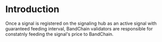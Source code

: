 # Introduction

Once a signal is registered on the signaling hub as an active signal with guaranteed feeding interval, BandChain validators are responsible for constatnly feeding the signal's price to BandChain.

